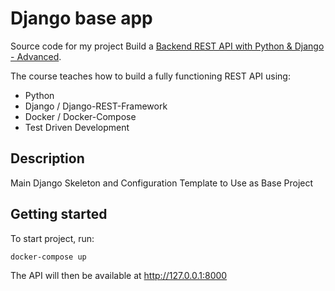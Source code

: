 # Django base app

Source code for my project Build a [Backend REST API with Python & Django - Advanced](http://github.com/psslman/django-base/).

The course teaches how to build a fully functioning REST API using:

 - Python
 - Django / Django-REST-Framework
 - Docker / Docker-Compose
 - Test Driven Development

## Description

Main Django Skeleton and Configuration Template to Use as Base Project

## Getting started

To start project, run:

```
docker-compose up
```

The API will then be available at http://127.0.0.1:8000
